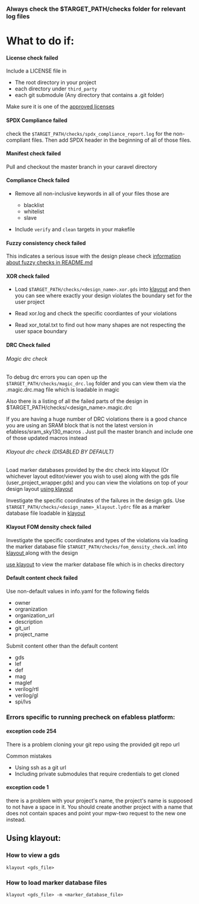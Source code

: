 ### Always check the $TARGET_PATH/checks folder for relevant log files

# What to do if:
#### License check failed

Include a LICENSE file in 

- The root directory in your project
- each directory under  `third_party`
- each git submodule (Any directory that contains a .git folder)

Make sure it is one of the [approved licenses](base_checks/_licenses/_approved_licenses)

#### SPDX Compliance failed

check the `$TARGET_PATH/checks/spdx_compliance_report.log` for the non-compliant files.
Then add SPDX header in the beginning of all of those files.

#### Manifest check failed

Pull and checkout the master branch in your caravel directory 

#### Compliance Check failed

- Remove all non-inclusive keywords in all of your files those are
    - blacklist
    - whitelist
    - slave

- Include `verify` and `clean` targets in your makefile

#### Fuzzy consistency check failed

This indicates a serious issue with the design please 
check [information about fuzzy checks in README.md](README.md#fuzzy-consistency-checks)
    
#### XOR check failed

- Load `$TARGET_PATH/checks/<design_name>.xor.gds` into [klayout](#how-to-view-a-gds) and then 
you can see where exactly your design violates the boundary set for the user project 

- Read xor.log and check the specific coordiantes of your violations

- Read xor_total.txt to find out how many shapes are not respecting the user space boundary

#### DRC Check failed

###### Magic drc check

To debug drc errors you can open up the `$TARGET_PATH/checks/magic_drc.log` folder and
you can view them via the .magic.drc.mag file which is loadable in magic

Also there is a listing of all the failed parts of the design in $TARGET_PATH/checks/<design_name>.magic.drc

If you are having a huge number of DRC violations there is a good chance you are using
an SRAM block that is not the latest version in efabless/sram_sky130_macros . Just pull
the master branch and include one of those updated macros instead

###### Klayout drc check (DISABLED BY DEFAULT)

Load marker databases provided by the drc check into klayout (Or whichever layout 
editor/viewer you wish to use) along with the gds file (user_project_wrapper.gds) 
and you can view the violations on top of your design layout 
[using klayout](#how-to-load-marker-database-files)

Investigate the specific coordinates of the failures in the design gds.
Use `$TARGET_PATH/checks/<design_name>_klayout.lydrc` file as a marker database file loadable
in [klayout](#how-to-load-marker-database-files)
#### Klayout FOM density check failed

Investigate the specific coordinates and types of the violations via loading 
the marker database file `$TARGET_PATH/checks/fom_density_check.xml` into [ klayout ](#how-to-load-marker-database-files)
along with the design

[use klayout](#how-to-load-marker-database-files) to view the marker database file which is in checks directory

#### Default content check failed

Use non-default values in info.yaml for the following fields 

- owner
- orgranization
- organization_url
- description
- git_url
- project_name

Submit content other than the default content 

- gds
- lef
- def
- mag
- maglef
- verilog/rtl
- verilog/gl 
- spi/lvs 

### Errors specific to running precheck on efabless platform:

#### exception code 254 

There is a problem cloning your git repo using the provided git repo url

Common mistakes

- Using ssh as a git url
- Including private submodules that require credentials to get cloned

#### exception code 1 

there is a problem with your project's name,
the project's name is supposed to not have a space
in it. You should create another project with a name
that does not contain spaces and point your mpw-two request to
the new one instead.


## Using klayout:
### How to view a gds

    klayout <gds_file>

### How to load marker database files

    klayout <gds_file> -m <marker_database_file>

